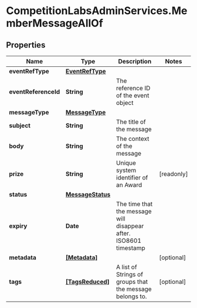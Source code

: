 # CompetitionLabsAdminServices.MemberMessageAllOf

## Properties

Name | Type | Description | Notes
------------ | ------------- | ------------- | -------------
**eventRefType** | [**EventRefType**](EventRefType.md) |  | 
**eventReferenceId** | **String** | The reference ID of the event object | 
**messageType** | [**MessageType**](MessageType.md) |  | 
**subject** | **String** | The title of the message | 
**body** | **String** | The context of the message | 
**prize** | **String** | Unique system identifier of an Award | [readonly] 
**status** | [**MessageStatus**](MessageStatus.md) |  | 
**expiry** | **Date** | The time that the message will disappear after. ISO8601 timestamp | 
**metadata** | [**[Metadata]**](Metadata.md) |  | [optional] 
**tags** | [**[TagsReduced]**](TagsReduced.md) | A list of Strings of groups that the message belongs to. | [optional] 


